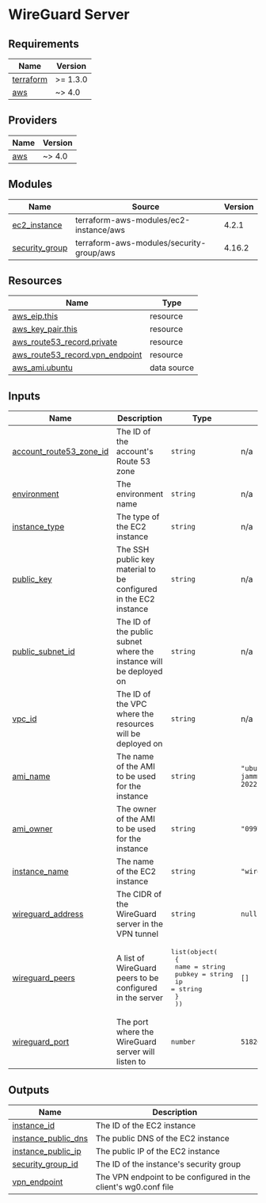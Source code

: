 # WireGuard Server

<!-- BEGINNING OF PRE-COMMIT-TERRAFORM DOCS HOOK -->
## Requirements

| Name | Version |
|------|---------|
| <a name="requirement_terraform"></a> [terraform](#requirement\_terraform) | >= 1.3.0 |
| <a name="requirement_aws"></a> [aws](#requirement\_aws) | ~> 4.0 |

## Providers

| Name | Version |
|------|---------|
| <a name="provider_aws"></a> [aws](#provider\_aws) | ~> 4.0 |

## Modules

| Name | Source | Version |
|------|--------|---------|
| <a name="module_ec2_instance"></a> [ec2\_instance](#module\_ec2\_instance) | terraform-aws-modules/ec2-instance/aws | 4.2.1 |
| <a name="module_security_group"></a> [security\_group](#module\_security\_group) | terraform-aws-modules/security-group/aws | 4.16.2 |

## Resources

| Name | Type |
|------|------|
| [aws_eip.this](https://registry.terraform.io/providers/hashicorp/aws/latest/docs/resources/eip) | resource |
| [aws_key_pair.this](https://registry.terraform.io/providers/hashicorp/aws/latest/docs/resources/key_pair) | resource |
| [aws_route53_record.private](https://registry.terraform.io/providers/hashicorp/aws/latest/docs/resources/route53_record) | resource |
| [aws_route53_record.vpn_endpoint](https://registry.terraform.io/providers/hashicorp/aws/latest/docs/resources/route53_record) | resource |
| [aws_ami.ubuntu](https://registry.terraform.io/providers/hashicorp/aws/latest/docs/data-sources/ami) | data source |

## Inputs

| Name | Description | Type | Default | Required |
|------|-------------|------|---------|:--------:|
| <a name="input_account_route53_zone_id"></a> [account\_route53\_zone\_id](#input\_account\_route53\_zone\_id) | The ID of the account's Route 53 zone | `string` | n/a | yes |
| <a name="input_environment"></a> [environment](#input\_environment) | The environment name | `string` | n/a | yes |
| <a name="input_instance_type"></a> [instance\_type](#input\_instance\_type) | The type of the EC2 instance | `string` | n/a | yes |
| <a name="input_public_key"></a> [public\_key](#input\_public\_key) | The SSH public key material to be configured in the EC2 instance | `string` | n/a | yes |
| <a name="input_public_subnet_id"></a> [public\_subnet\_id](#input\_public\_subnet\_id) | The ID of the public subnet where the instance will be deployed on | `string` | n/a | yes |
| <a name="input_vpc_id"></a> [vpc\_id](#input\_vpc\_id) | The ID of the VPC where the resources will be deployed on | `string` | n/a | yes |
| <a name="input_ami_name"></a> [ami\_name](#input\_ami\_name) | The name of the AMI to be used for the instance | `string` | `"ubuntu/images/*ubuntu-jammy-22.04-*-server-20221206"` | no |
| <a name="input_ami_owner"></a> [ami\_owner](#input\_ami\_owner) | The owner of the AMI to be used for the instance | `string` | `"099720109477"` | no |
| <a name="input_instance_name"></a> [instance\_name](#input\_instance\_name) | The name of the EC2 instance | `string` | `"wireguard-01"` | no |
| <a name="input_wireguard_address"></a> [wireguard\_address](#input\_wireguard\_address) | The CIDR of the WireGuard server in the VPN tunnel | `string` | `null` | no |
| <a name="input_wireguard_peers"></a> [wireguard\_peers](#input\_wireguard\_peers) | A list of WireGuard peers to be configured in the server | <pre>list(object(<br>    {<br>      name   = string<br>      pubkey = string<br>      ip     = string<br>    }<br>  ))</pre> | `[]` | no |
| <a name="input_wireguard_port"></a> [wireguard\_port](#input\_wireguard\_port) | The port where the WireGuard server will listen to | `number` | `51820` | no |

## Outputs

| Name | Description |
|------|-------------|
| <a name="output_instance_id"></a> [instance\_id](#output\_instance\_id) | The ID of the EC2 instance |
| <a name="output_instance_public_dns"></a> [instance\_public\_dns](#output\_instance\_public\_dns) | The public DNS of the EC2 instance |
| <a name="output_instance_public_ip"></a> [instance\_public\_ip](#output\_instance\_public\_ip) | The public IP of the EC2 instance |
| <a name="output_security_group_id"></a> [security\_group\_id](#output\_security\_group\_id) | The ID of the instance's security group |
| <a name="output_vpn_endpoint"></a> [vpn\_endpoint](#output\_vpn\_endpoint) | The VPN endpoint to be configured in the client's wg0.conf file |
<!-- END OF PRE-COMMIT-TERRAFORM DOCS HOOK -->
